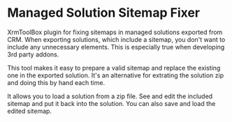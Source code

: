 # Managed Solution Sitemap Fixer

XrmToolBox plugin for fixing sitemaps in managed solutions exported from CRM. When exporting solutions, which include a sitemap, you don't want to include any unnecessary elements. This is especially true when developing 3rd party addons. 

This tool makes it easy to prepare a valid sitemap and replace the existing one in the exported solution. It's an alternative for extrating the solution zip and doing this by hand each time.

It allows you to load a solution from a zip file. See and edit the included sitemap and put it back into the solution. You can also save and load the edited sitemap.


